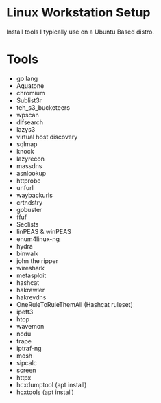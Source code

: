 # Linux Workstation Setup
Install tools I typically use on a Ubuntu Based distro.

# Tools

- go lang
- Aquatone
- chromium
- Sublist3r
- teh_s3_bucketeers
- wpscan
- difsearch
- lazys3
- virtual host discovery
- sqlmap
- knock
- lazyrecon
- massdns
- asnlookup
- httprobe
- unfurl
- waybackurls
- crtndstry
- gobuster
- ffuf
- Seclists
- linPEAS & winPEAS
- enum4linux-ng
- hydra
- binwalk
- john the ripper
- wireshark
- metasploit
- hashcat
- hakrawler
- hakrevdns
- OneRuleToRuleThemAll (Hashcat ruleset)
- ipeft3
- htop
- wavemon
- ncdu
- trape
- iptraf-ng
- mosh
- sipcalc
- screen
- httpx
- hcxdumptool (apt install)
- hcxtools (apt install)
